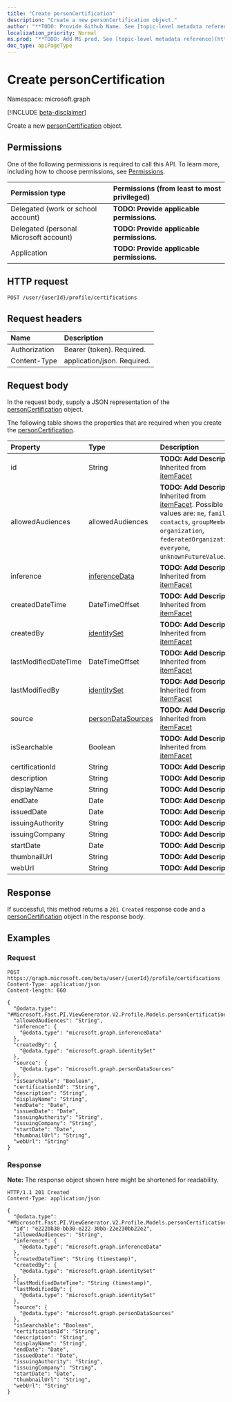 ```yaml
---
title: "Create personCertification"
description: "Create a new personCertification object."
author: "**TODO: Provide Github Name. See [topic-level metadata reference](https://msgo.azurewebsites.net/add/document/guidelines/metadata.html#topic-level-metadata)**"
localization_priority: Normal
ms.prod: "**TODO: Add MS prod. See [topic-level metadata reference](https://msgo.azurewebsites.net/add/document/guidelines/metadata.html#topic-level-metadata)**"
doc_type: apiPageType
---
```


# Create personCertification
Namespace: microsoft.graph

[!INCLUDE [beta-disclaimer](../../includes/beta-disclaimer.md)]

Create a new [personCertification](../resources/personcertification.md) object.

## Permissions
One of the following permissions is required to call this API. To learn more, including how to choose permissions, see [Permissions](/graph/permissions-reference).

|Permission type|Permissions (from least to most privileged)|
|:---|:---|
|Delegated (work or school account)|**TODO: Provide applicable permissions.**|
|Delegated (personal Microsoft account)|**TODO: Provide applicable permissions.**|
|Application|**TODO: Provide applicable permissions.**|

## HTTP request

<!-- {
  "blockType": "ignored"
}
-->
``` http
POST /user/{userId}/profile/certifications
```

## Request headers
|Name|Description|
|:---|:---|
|Authorization|Bearer {token}. Required.|
|Content-Type|application/json. Required.|

## Request body
In the request body, supply a JSON representation of the [personCertification](../resources/personcertification.md) object.

The following table shows the properties that are required when you create the [personCertification](../resources/personcertification.md).

|Property|Type|Description|
|:---|:---|:---|
|id|String|**TODO: Add Description** Inherited from [itemFacet](../resources/itemfacet.md)|
|allowedAudiences|allowedAudiences|**TODO: Add Description** Inherited from [itemFacet](../resources/itemfacet.md). Possible values are: `me`, `family`, `contacts`, `groupMembers`, `organization`, `federatedOrganizations`, `everyone`, `unknownFutureValue`.|
|inference|[inferenceData](../resources/inferencedata.md)|**TODO: Add Description** Inherited from [itemFacet](../resources/itemfacet.md)|
|createdDateTime|DateTimeOffset|**TODO: Add Description** Inherited from [itemFacet](../resources/itemfacet.md)|
|createdBy|[identitySet](../resources/identityset.md)|**TODO: Add Description** Inherited from [itemFacet](../resources/itemfacet.md)|
|lastModifiedDateTime|DateTimeOffset|**TODO: Add Description** Inherited from [itemFacet](../resources/itemfacet.md)|
|lastModifiedBy|[identitySet](../resources/identityset.md)|**TODO: Add Description** Inherited from [itemFacet](../resources/itemfacet.md)|
|source|[personDataSources](../resources/persondatasources.md)|**TODO: Add Description** Inherited from [itemFacet](../resources/itemfacet.md)|
|isSearchable|Boolean|**TODO: Add Description** Inherited from [itemFacet](../resources/itemfacet.md)|
|certificationId|String|**TODO: Add Description**|
|description|String|**TODO: Add Description**|
|displayName|String|**TODO: Add Description**|
|endDate|Date|**TODO: Add Description**|
|issuedDate|Date|**TODO: Add Description**|
|issuingAuthority|String|**TODO: Add Description**|
|issuingCompany|String|**TODO: Add Description**|
|startDate|Date|**TODO: Add Description**|
|thumbnailUrl|String|**TODO: Add Description**|
|webUrl|String|**TODO: Add Description**|



## Response

If successful, this method returns a `201 Created` response code and a [personCertification](../resources/personcertification.md) object in the response body.

## Examples

### Request
<!-- {
  "blockType": "request",
  "name": "create_personcertification_from_"
}
-->
``` http
POST https://graph.microsoft.com/beta/user/{userId}/profile/certifications
Content-Type: application/json
Content-length: 660

{
  "@odata.type": "#Microsoft.Fast.PI.ViewGenerator.V2.Profile.Models.personCertification",
  "allowedAudiences": "String",
  "inference": {
    "@odata.type": "microsoft.graph.inferenceData"
  },
  "createdBy": {
    "@odata.type": "microsoft.graph.identitySet"
  },
  "source": {
    "@odata.type": "microsoft.graph.personDataSources"
  },
  "isSearchable": "Boolean",
  "certificationId": "String",
  "description": "String",
  "displayName": "String",
  "endDate": "Date",
  "issuedDate": "Date",
  "issuingAuthority": "String",
  "issuingCompany": "String",
  "startDate": "Date",
  "thumbnailUrl": "String",
  "webUrl": "String"
}
```


### Response
**Note:** The response object shown here might be shortened for readability.
<!-- {
  "blockType": "response",
  "truncated": true,
  "@odata.type": "Microsoft.Fast.PI.ViewGenerator.V2.Profile.Models.personCertification"
}
-->
``` http
HTTP/1.1 201 Created
Content-Type: application/json

{
  "@odata.type": "#Microsoft.Fast.PI.ViewGenerator.V2.Profile.Models.personCertification",
  "id": "e222bb30-bb30-e222-30bb-22e230bb22e2",
  "allowedAudiences": "String",
  "inference": {
    "@odata.type": "microsoft.graph.inferenceData"
  },
  "createdDateTime": "String (timestamp)",
  "createdBy": {
    "@odata.type": "microsoft.graph.identitySet"
  },
  "lastModifiedDateTime": "String (timestamp)",
  "lastModifiedBy": {
    "@odata.type": "microsoft.graph.identitySet"
  },
  "source": {
    "@odata.type": "microsoft.graph.personDataSources"
  },
  "isSearchable": "Boolean",
  "certificationId": "String",
  "description": "String",
  "displayName": "String",
  "endDate": "Date",
  "issuedDate": "Date",
  "issuingAuthority": "String",
  "issuingCompany": "String",
  "startDate": "Date",
  "thumbnailUrl": "String",
  "webUrl": "String"
}
```

